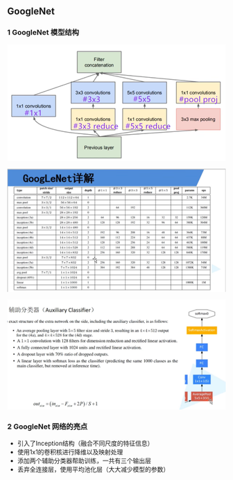 ## GoogleNet

### 1 GoogleNet 模型结构

![image1.png](image%2Fimage1.png)


![image2.png](image%2Fimage2.png)

![image3png](image%2Fimage3.png)
### 2 GoogleNet 网络的亮点

- 引入了Inception结构（融合不同尺度的特征信息）
- 使用1x1的卷积核进行降维以及映射处理
- 添加两个辅助分类器帮助训练，一共有三个输出层
- 丢弃全连接层，使用平均池化层（大大减少模型的参数）